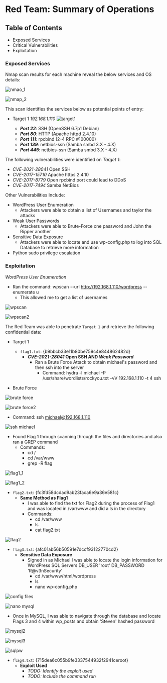 # Red Team: Summary of Operations

## Table of Contents
- Exposed Services
- Critical Vulnerabilities
- Exploitation

### Exposed Services

Nmap scan results for each machine reveal the below services and OS details:

![nmao_1](https://github.com/crashandmayhem/Final-Project/blob/main/Images/nmap%20-sV.png)

![nmap_2](https://github.com/crashandmayhem/Final-Project/blob/main/Images/nmap%20-sV_2.png)

This scan identifies the services below as potential points of entry:
- Target 1 _192.168.1.110_
![target1](https://github.com/crashandmayhem/Final-Project/blob/main/Images/target1%20points%20of%20entry.png)

  - **_Port 22_**: SSH (OpenSSH 6.7p1 Debian)
  - **_Port 80_**: HTTP (Apache httpd 2.4.10)
  - **_Port 111_**: rpcbind (2-4 RPC #100000)
  - **_Port 139_**: netbios-ssn (Samba smbd 3.X - 4.X)
  - **_Port 445_**: netbios-ssn (Samba smbd 3.X - 4.X)

The following vulnerabilities were identified on _Target 1_:
  - _CVE-2021-28041_ Open SSH
  - _CVE-2017-15710_ Apache https 2.4.10
  - _CVE-2017-8779_ Open rpcbind port could lead to DDoS
  - _CVE-2017-7494_ Samba NetBios

Other Vulnerabilities Include:

  - WordPress User Enumeration
    - Attackers were able to obtain a list of Usernames and taylor the attacks
  - Weak User Passwords
    - Attackers were able to Brute-Force one password and John the Ripper another  
  - Sensitive Data Exposure
    - Attackers were able to locate and use wp-config.php to log into SQL Database to retrieve more information
  - Python sudo privilege escalation

### Exploitation

_WordPress User Enumeration_
  -  Ran the command: wpscan --url http://192.168.1.110/wordpress --enumerate u
     -  This allowed me to get a list of usernames

![wpscan](https://github.com/crashandmayhem/Final-Project/blob/main/Images/wpscan_1.png)

![wpscan2](https://github.com/crashandmayhem/Final-Project/blob/main/Images/wpscan_3.png)

The Red Team was able to penetrate `Target 1` and retrieve the following confidential data:
- Target 1
  - `flag1.txt`: {b9bbcb33e11b80be759c4e844862482d}
    - **_CVE-2021-28041_ Open SSH AND _Weak Password_**
      - Ran a Brute Force Attack to obtain michael's password and then ssh into the server
        - Command: hydra -l michael -P /usr/share/wordlists/rockyou.txt -vV 192.168.1.110 -t 4 ssh

- Brute Force

![brute force](https://github.com/crashandmayhem/Final-Project/blob/main/Images/hydra_1.png)

![brute force2](https://github.com/crashandmayhem/Final-Project/blob/main/Images/hydra_2.png)

- Command: ssh michael@192.168.1.110

![ssh michael](https://github.com/crashandmayhem/Final-Project/blob/main/Images/ssh%20michael.png)

- Found Flag 1 through scanning through the files and directories and also ran a GREP command
  - Commands:
    - cd /
    - cd /var/www
    - grep -R flag

![flag1_1](https://github.com/crashandmayhem/Final-Project/blob/main/Images/flag%201.png)

![flag1_2](https://github.com/crashandmayhem/Final-Project/blob/main/Images/grep%20for%20flags.png)

  - `flag2.txt`: {fc3fd58dcdad9ab23faca6e9a36e581c}
    - **Same Method as Flag1**
      - I was able to find the txt for Flag2 during the process of Flag1 and was located in /var/www and did a ls in the directory
      - Commands:
        - cd /var/www
        - ls
        - cat flag2.txt

![flag2](https://github.com/crashandmayhem/Final-Project/blob/main/Images/flag%202.png)

 - `flag3.txt`: {afc01ab56b50591e7dccf93122770cd2}
    - **Sensitive Data Exposure**
      - Signed in as Michael I was able to locate the login information for WordPress SQL Servers DB_USER 'root' DB_PASSWORD 'R@v3nSecurity'
        - cd /var/www/html/wordpress
        - ls
        - nano wp-config.php

![config files](https://github.com/crashandmayhem/Final-Project/blob/main/Images/mysql.png)

![nano mysql](https://github.com/crashandmayhem/Final-Project/blob/main/Images/nano%20wp-config.php.png)

- Once in MySQL, I was able to navigate through the database and locate Flags 3 and 4 within wp_posts and obtain 'Steven' hashed password

![mysql2](https://github.com/crashandmayhem/Final-Project/blob/main/Images/mysql_2.png)

![mysql3](https://github.com/crashandmayhem/Final-Project/blob/main/Images/mysql_3.png)

![sqlpw](https://github.com/crashandmayhem/Final-Project/blob/main/Images/mysql_user_pw.png)

 - `flag4.txt`: {715dea6c055b9fe3337544932f2941ceroot}
    - **Exploit Used**
      - _TODO: Identify the exploit used_
      - _TODO: Include the command run_
